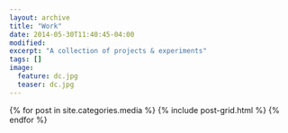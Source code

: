 ```yaml
---
layout: archive
title: "Work"
date: 2014-05-30T11:40:45-04:00
modified:
excerpt: "A collection of projects & experiments"
tags: []
image:
  feature: dc.jpg
  teaser: dc.jpg
---
```


<div class="tiles">
{% for post in site.categories.media %}
  {% include post-grid.html %}
{% endfor %}
</div><!-- /.tiles -->
